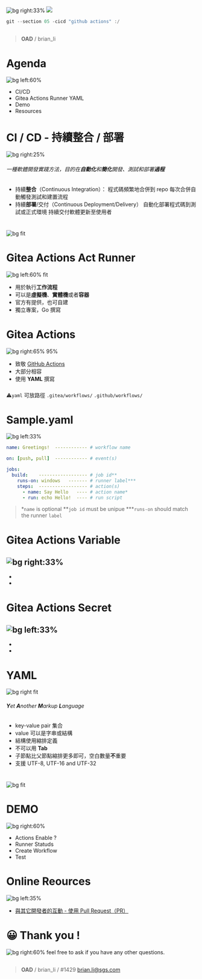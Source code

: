 ﻿---
marp: true
paginate: true
headingDivider: 1
footer: git-section-`05`
---

# 
![bg right:33%](https://picsum.photos/720?image=128)
![](../asset/gitlogo.png)
```powershell
git --section 05 -cicd "github actions" :/
```
##
> **OAD** / brian_li

# **A**genda
![bg left:60%](https://picsum.photos/720?image=196)
- CI/CD
- Gitea Actions
    Runner
    YAML
- Demo
- Resources

# CI **/** CD - 持續整合 **/** 部署
![bg right:25%](https://picsum.photos/720?image=296)
###### 一種軟體開發實踐方法，目的在**自動化**和**簡化**開發、測試和部署**過程**
###
- 持續**整合**（Continuous Integration）：
    程式碼頻繁地合併到 repo
    每次合併自動觸發測試和建置流程
- 持續**部署**/交付（Continuous Deployment/Delivery）
    自動化部署程式碼到測試或正式環境
    持續交付軟體更新至使用者

#
![bg fit](../asset/cicd2.png)

# Gitea Actions **Act Runner**
![bg left:60% fit](../asset/cicd.png)
- 用於執行**工作流程**
- 可以是**虛擬機**、**實體機**或者**容器**
- 官方有提供，也可自建
- 獨立專案，Go 撰寫

# Gitea **Actions**
![bg right:65% 95%](../asset/actions.svg)
- 致敬
    [GitHub Actions](https://docs.github.com/en/actions)
- 大部分相容
- 使用 **YAML** 撰寫
###
⚠️`yaml` 可放路徑 `.gitea/workflows/` `.github/workflows/`



# Sample.**yaml**
![bg left:33%](https://picsum.photos/720?image=400)
```yaml
name: Greetings!  ------------ # workflow name

on: [push, pull]  ------------ # event(s)

jobs:
  build:    ------------------ # job id**
    runs-on: windows   ------- # runner label***
    steps:  ------------------ # action(s)
      - name: Say Hello   ---- # action name*
      - run: echo Hello!  ---- # run script
```

>*`name` is optional
**`job id` must be unipue
***`runs-on` should match the runner `label`

# Gitea Actions **Variable**
![bg right:33%](https://picsum.photos/720?image=411)
-
-
-

# Gitea Actions **Secret**
![bg left:33%](https://picsum.photos/720?image=426)
-
-
-

# YA**ML**
![bg right fit](../asset/yaml.png)
###### **Y**et **A**nother **M**arkup **L**anguage
- key-value pair 集合
- value 可以是字串或結構
- 結構使用縮排定義
- 不可以用 **Tab**
- 子節點比父節點縮排更多即可，空白數量**不**重要
- 支援 UTF-8, UTF-16 and UTF-32

#
![bg fit](../asset/yaml_json.png)
<!-- _class: invert -->

# DEMO
![bg right:60%](https://picsum.photos/720?image=744)
- Actions Enable ?
- Runner Statuds
- Create Workflow
- Test

# **Online** Reources
![bg left:35%](https://picsum.photos/720?image=676)
- [與其它開發者的互動 - 使用 Pull Request（PR）](https://gitbook.tw/chapters/github/pull-request)


# 😀 Thank you !
![bg right:60%](https://picsum.photos/720?image=669)
feel free to ask if you have any other questions.
##
> **OAD** / brian_li / #1429
brian.li@sgs.com